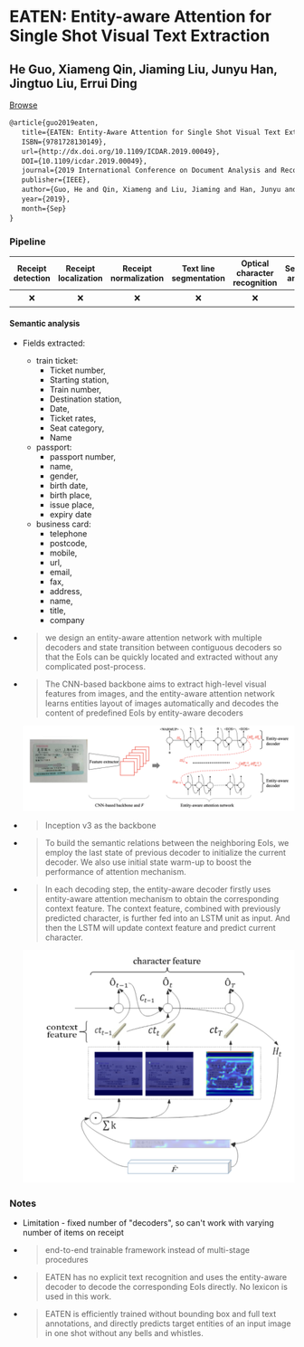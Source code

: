 # EATEN: Entity-aware Attention for Single Shot Visual Text Extraction

## He Guo, Xiameng Qin, Jiaming Liu, Junyu Han, Jingtuo Liu, Errui Ding

[Browse](https://arxiv.org/pdf/1909.09380.pdf)

```latex
@article{guo2019eaten,
   title={EATEN: Entity-Aware Attention for Single Shot Visual Text Extraction},
   ISBN={9781728130149},
   url={http://dx.doi.org/10.1109/ICDAR.2019.00049},
   DOI={10.1109/icdar.2019.00049},
   journal={2019 International Conference on Document Analysis and Recognition (ICDAR)},
   publisher={IEEE},
   author={Guo, He and Qin, Xiameng and Liu, Jiaming and Han, Junyu and Liu, Jingtuo and Ding, Errui},
   year={2019},
   month={Sep}
}
```

### Pipeline

| Receipt detection | Receipt localization | Receipt normalization | Text line segmentation | Optical character recognition | Semantic analysis |
|:-----------------:|:--------------------:|:---------------------:|:----------------------:|:-----------------------------:|:-----------------:|
| ❌                 | ❌                    | ❌                     | ❌                      | ❌                             | ✔️                |

#### Semantic analysis

- Fields extracted:

  - train ticket:
    - Ticket number,
    - Starting station,
    - Train number,
    - Destination station,
    - Date,
    - Ticket rates,
    - Seat category,
    - Name
  - passport:
    - passport number,
    - name,
    - gender,
    - birth date,
    - birth place,
    - issue place,
    - expiry date
  - business card:
    - telephone
    - postcode,
    - mobile,
    - url,
    - email,
    - fax,
    - address,
    - name,
    - title,
    - company

- > we design an entity-aware attention network with multiple decoders and state transition between contiguous decoders so that the EoIs can be quickly located and extracted without any complicated post-process.

- > The CNN-based backbone aims to extract high-level visual features from
  > images, and the entity-aware attention network learns entities layout of images automatically and decodes the content of predefined EoIs by entity-aware decoders

  ![](images/guo2019eaten/model.png)

- > Inception v3 as the backbone

- > To build the semantic relations between the neighboring EoIs, we employ the last state of previous decoder to initialize the current decoder. We also use initial state warm-up to boost the performance of attention mechanism.

- > In each decoding step, the entity-aware decoder firstly uses entity-aware attention mechanism to obtain the corresponding context feature. The context feature, combined with previously predicted character, is further fed into an LSTM unit as input. And then the LSTM will update context feature and predict current character.

  ![](images/guo2019eaten/decoder.png)

### Notes

* Limitation - fixed number of "decoders", so can't work with varying number of items on receipt
* > end-to-end trainable framework instead of multi-stage procedures
* > EATEN has no explicit text recognition and uses the entity-aware decoder to decode the corresponding EoIs directly. No lexicon is used in this work.
* > EATEN is efficiently trained without bounding box and full text annotations, and directly predicts target entities of an input image in one shot without any bells and whistles.

